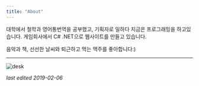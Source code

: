 ```yaml
---
title: "About"
---
```



대학에서 철학과 영어통번역을 공부했고, 기획자로 일하다 지금은 프로그래밍을 하고있습니다.
게임회사에서 C# .NET으로 웹사이트를 만들고 있습니다.

음악과 책, 선선한 날씨와 퇴근하고 먹는 맥주를 좋아합니다:)

---------------

![desk](/img/IMG_2139.jpeg)

_last edited 2019-02-06_